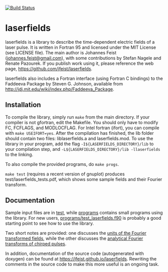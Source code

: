 [![Build Status](https://travis-ci.org/jfeist/laserfields.svg?branch=main)](https://travis-ci.org/jfeist/laserfields)

laserfields
===========

laserfields is a library to describe the time-dependent electric
fields of a laser pulse. It is written in Fortran 95 and licensed
under the MIT License (see LICENSE file).
The main author is Johannes Feist (johannes.feist@gmail.com),
with some contributions by Stefan Nagele and Renate Pazourek.
If you publish work using it, please reference the web page, https://github.com/jfeist/laserfields.

laserfields also includes a Fortran interface (using Fortran C bindings) to the
Faddeeva Package by Steven G. Johnson, available from http://jdj.mit.edu/wiki/index.php/Faddeeva_Package.

Installation
------------
To compile the library, simply run `make` from the main directory. If your compiler is not gfortran, edit the Makefile.
You should only have to modify FC, FCFLAGS, and MODLOCFLAG. For Intel fortran (ifort), you can compile with
`make USEIFORT=yes`.
After the compilation has finished, the lib folder should contain two files: liblaserfields.a and laserfields.mod.
To use the library in your program, add the flag `-I${LASERFIELDS_DIRECTORY}/lib` to your compilation step,
and `-L${LASERFIELDS_DIRECTORY}/lib -llaserfields` to the linking.

To also compile the provided programs, do `make progs`.

`make test` (requires a recent version of gnuplot) produces test/laserfields_tests.pdf, which shows some sample fields
and their Fourier transform.

Documentation
-------------
Sample input files are in [test](https://github.com/jfeist/laserfields/tree/main/test),
while [programs](https://github.com/jfeist/laserfields/tree/main/programs)
contains small programs using the library.
For new users, [programs/test_laserfields.f90](https://github.com/jfeist/laserfields/tree/main/programs/test_laserfields.f90)
is probably a good starting point to see how to use the library.

Two short notes are provided: one discusses the [units of the Fourier transformed fields](https://jfeist.github.io/laserfields/units.pdf),
while the other discusses the [analytical Fourier transforms of chirped pulses](https://jfeist.github.io/laserfields/chirped_fourier.pdf).

In addition, documentation of the source code (autogenerated with doxygen) can be found 
at https://jfeist.github.io/laserfields. Rewriting the comments in the source code to make this more
useful is an ongoing task.
